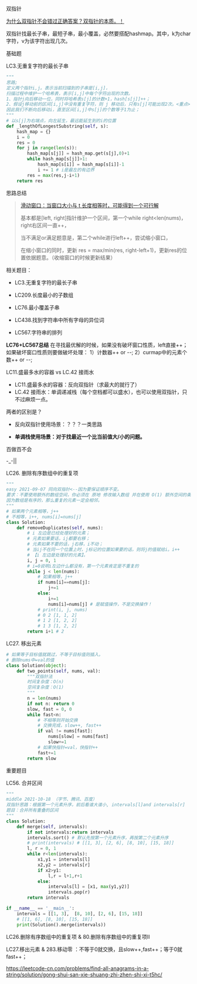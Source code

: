 双指针

[为什么双指针不会错过正确答案？双指针的本质。！](https://leetcode-cn.com/problems/sum-of-square-numbers/solution/shuang-zhi-zhen-de-ben-zhi-er-wei-ju-zhe-ebn3/)

双指针找最长子串，最短子串，最小覆盖，必然要搭配hashmap。其中，k为char字符，v为该字符出现几次。

基础题

LC3.无重复字符的最长子串

```python
"""
思路;
定义两个指针i,j。表示当前扫描到的子串是[i,j]，
扫描过程中维护一个哈希表，表示[i,j]中每个字符出现的次数。
1、指针j向后移动一位，同时将哈希表s[j]的计数+1，hash[s[j]]++；
2、假设j移动前的区间[i,j]中没有重复字符，则 j 移动后，只有s[j]可能出现2次。<重点>
因此我们不断向后移动i，直至区间[i,j]中s[j]的个数等于1为止；
"""
# 以s[j]为右端点，向左延生，最远能延生到的i的位置
def _lengthOfLongestSubstring(self, s):
    hash_map = {}
    i = 0
    res = 0
    for j in range(len(s)):
        hash_map[s[j]] = hash_map.get(s[j],0)+1
        while hash_map[s[j]]>1:
            hash_map[s[i]] = hash_map[s[i]]-1
            i += 1 # i是最左的有边界
        res = max(res,j-i+1)
    return res
```

思路总结

> [滑动窗口：当窗口大小与 t 长度相等时，可能得到一个可行解](https://leetcode-cn.com/problems/permutation-in-string/solution/zi-fu-chuan-de-pai-lie-hua-dong-chuang-k-sos8/)
>
> 基本都是[left, right]指针维护一个区间，第一个while right<len(nums)，right右区间一直++，
>
> 当不满足or满足题意是，第二个while进行left++，尝试缩小窗口，
>
> 在缩小窗口的同时，更新 res = max/min(res, right-left+1)，更新res的位置依据题意。（收缩窗口的时候更新结果）

相关题目：

- LC3.无重复字符的最长子串

- LC209.长度最小的子数组

- LC76.最小覆盖子串

- LC438.找到字符串中所有字母的异位词

- LC567.字符串的排列

**LC76+LC567总结**
在寻找最优解的时候，如果没有破坏窗口性质，left直接++；
如果破坏窗口性质则要做破坏处理：
1）计数器++ or --;
2）curmap中的元素个数++ or --;



LC11.盛最多水的容器 vs LC.42 接雨水

- LC11.盛最多水的容器：反向双指针（求最大的就行了）
- LC.42 接雨水：单调递减栈（每个空档都可以盛水），也可以使用双指针，只不过麻烦一点。

两者的区别是？

- 反向双指针使用场景：？？？一类思路

- **单调栈使用场景：对于找最近一个比当前值大/小的问题。**





百做百不会

-_-||

LC26. 删除有序数组中的重复项

```python
"""
easy 2021-09-07 同向双指针<--因为要保证顺序不变。
要求：不要使用额外的数组空间，你必须在 原地 修改输入数组 并在使用 O(1) 额外空间的条件下完成。
因为数组是有序的，那么重复的元素一定会相邻。
"""
# 如果两个元素相等，j++
# 不相等，i++, nums[i]=nums[j]
class Solution:
    def removeDuplicates(self, nums):
        # i 左边是已经处理好的元素；
        # 元素如果要话，ij都要右移；
        # 元素如果不要的话，j右移，i不动；
        # 当ij不在同一个位置上时，j标记的位置如果要的话，则将j的值赋给i。i++
        # 【i 左边是处理好的元素】。
        i, j = 0, 1
        # i=0说明i左边什么都没有，第一个元素肯定是不重复的
        while j < len(nums):
            # 如果相等，j++
            if nums[i]==nums[j]:
                j+=1
            else:
                i+=1
                nums[i]=nums[j] # 是赋值操作，不是交换操作！
            # print(i, j, nums)
            # 0 2 [1, 1, 2]
            # 1 2 [1, 2, 2]
            # 1 3 [1, 2, 2]
        return i+1 # 2
```

LC27. 移出元素

```python
# 如果等于目标值就跳过，不等于目标值则插入。
# 删除nums中=val的值
class Solution(object):
    def two_points(self, nums, val):
        """双指针法
        时间复杂度：O(n)
        空间复杂度：O(1)
        """
        n = len(nums)
        if not n: return 0
        slow, fast = 0, 0
        while fast<n:
            # 不相等则开始交换
            # 交换完成，slow++, fast++
            if val != nums[fast]:
                nums[slow] = nums[fast]
                slow+=1
            # 如果快指针=val，快指针++
            fast+=1
        return slow
```



重要题目

LC56. 合并区间

```python
"""
middle 2021-10-18 （字节、腾讯、百度）
双指针思路：根据第一个元素升序，前后看谁大谁小, intervals[l]and intervals[r]
题目：合并所有重叠的区间
"""
class Solution:
    def merge(self, intervals):
        if not intervals:return intervals
        intervals.sort() # 默认先按第一个元素升序，再按第二个元素升序
        # print(intervals) # [[1, 3], [2, 6], [8, 10], [15, 18]]
        l, r = 0, 1
        while r<len(intervals):
            x1,y1 = intervals[l]
            x2,y2 = intervals[r]
            if x2>y1:
                l,r = l+1,r+1
            else:
                intervals[l] = [x1, max(y1,y2)]
                intervals.pop(r)
        return intervals

if __name__ == '__main__':
    intervals = [[1, 3],  [8, 10], [2, 6], [15, 18]]
    # [[1, 6], [8, 10], [15, 18]]
    print(Solution().merge(intervals))
```

LC26.删除有序数组中的重复项 & 80.删除有序数组中的重复项II

LC27.移出元素 & 283.移动零 ：不等于0就交换，且slow++,fast++；等于0就fast++；





https://leetcode-cn.com/problems/find-all-anagrams-in-a-string/solution/gong-shui-san-xie-shuang-zhi-zhen-shi-xi-t5hc/